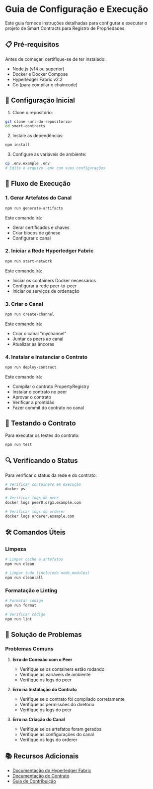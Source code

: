 # Guia de Configuração e Execução

Este guia fornece instruções detalhadas para configurar e executar o projeto de Smart Contracts para Registro de Propriedades.

## 📋 Pré-requisitos

Antes de começar, certifique-se de ter instalado:

- Node.js (v14 ou superior)
- Docker e Docker Compose
- Hyperledger Fabric v2.2
- Go (para compilar o chaincode)

## 🚀 Configuração Inicial

1. Clone o repositório:
```bash
git clone <url-do-repositorio>
cd smart-contracts
```

2. Instale as dependências:
```bash
npm install
```

3. Configure as variáveis de ambiente:
```bash
cp .env.example .env
# Edite o arquivo .env com suas configurações
```

## 🔄 Fluxo de Execução

### 1. Gerar Artefatos do Canal

```bash
npm run generate-artifacts
```

Este comando irá:
- Gerar certificados e chaves
- Criar blocos de gênese
- Configurar o canal

### 2. Iniciar a Rede Hyperledger Fabric

```bash
npm run start-network
```

Este comando irá:
- Iniciar os containers Docker necessários
- Configurar a rede peer-to-peer
- Iniciar os serviços de ordenação

### 3. Criar o Canal

```bash
npm run create-channel
```

Este comando irá:
- Criar o canal "mychannel"
- Juntar os peers ao canal
- Atualizar as âncoras

### 4. Instalar e Instanciar o Contrato

```bash
npm run deploy-contract
```

Este comando irá:
- Compilar o contrato PropertyRegistry
- Instalar o contrato no peer
- Aprovar o contrato
- Verificar a prontidão
- Fazer commit do contrato no canal

## 🧪 Testando o Contrato

Para executar os testes do contrato:

```bash
npm run test
```

## 🔍 Verificando o Status

Para verificar o status da rede e do contrato:

```bash
# Verificar containers em execução
docker ps

# Verificar logs do peer
docker logs peer0.org1.example.com

# Verificar logs do orderer
docker logs orderer.example.com
```

## 🛠️ Comandos Úteis

### Limpeza
```bash
# Limpar cache e artefatos
npm run clean

# Limpar tudo (incluindo node_modules)
npm run clean:all
```

### Formatação e Linting
```bash
# Formatar código
npm run format

# Verificar código
npm run lint
```

## 🔧 Solução de Problemas

### Problemas Comuns

1. **Erro de Conexão com o Peer**
   - Verifique se os containers estão rodando
   - Verifique as variáveis de ambiente
   - Verifique os logs do peer

2. **Erro na Instalação do Contrato**
   - Verifique se o contrato foi compilado corretamente
   - Verifique as permissões do diretório
   - Verifique os logs do peer

3. **Erro na Criação do Canal**
   - Verifique se os artefatos foram gerados
   - Verifique as configurações do canal
   - Verifique os logs do orderer

## 📚 Recursos Adicionais

- [Documentação do Hyperledger Fabric](https://hyperledger-fabric.readthedocs.io/)
- [Documentação do Contrato](packages/hardhat/docs/PropertyRegistry.md)
- [Guia de Contribuição](CONTRIBUTING.md)